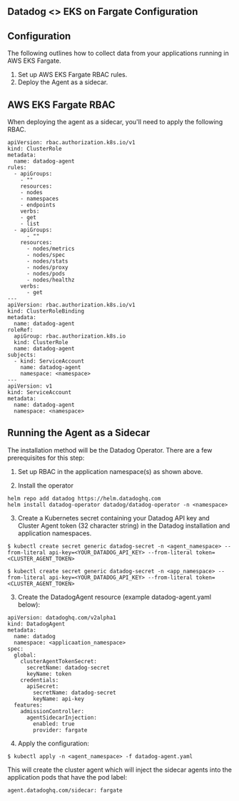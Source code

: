 Datadog <> EKS on Fargate Configuration  
---

Configuration  
--

The following outlines how to collect data from your applications running in AWS EKS Fargate.

1) Set up AWS EKS Fargate RBAC rules.
2) Deploy the Agent as a sidecar.

AWS EKS Fargate RBAC
--

When deploying the agent as a sidecar, you'll need to apply the following RBAC.
  
```  
apiVersion: rbac.authorization.k8s.io/v1  
kind: ClusterRole  
metadata:  
  name: datadog-agent  
rules:  
  - apiGroups:  
    - ""  
    resources:  
    - nodes  
    - namespaces  
    - endpoints  
    verbs:  
    - get  
    - list  
  - apiGroups:  
      - ""  
    resources:  
      - nodes/metrics  
      - nodes/spec  
      - nodes/stats  
      - nodes/proxy  
      - nodes/pods  
      - nodes/healthz  
    verbs:  
      - get  
---  
apiVersion: rbac.authorization.k8s.io/v1  
kind: ClusterRoleBinding  
metadata:  
  name: datadog-agent  
roleRef:  
  apiGroup: rbac.authorization.k8s.io  
  kind: ClusterRole  
  name: datadog-agent  
subjects:  
  - kind: ServiceAccount  
    name: datadog-agent  
    namespace: <namespace>  
---  
apiVersion: v1  
kind: ServiceAccount  
metadata:  
  name: datadog-agent  
  namespace: <namespace>  
```  
  
Running the Agent as a Sidecar  
--
  
The installation method will be the Datadog Operator. There are a few prerequisites for this step:  
  
1) Set up RBAC in the application namespace(s) as shown above.  
  
2) Install the operator  
  
```  
helm repo add datadog https://helm.datadoghq.com  
helm install datadog-operator datadog/datadog-operator -n <namespace>  
```  
  
3) Create a Kubernetes secret containing your Datadog API key and Cluster Agent token (32 character string) in the Datadog installation and application namespaces.  
  
```  
$ kubectl create secret generic datadog-secret -n <agent_namespace> --from-literal api-key=<YOUR_DATADOG_API_KEY> --from-literal token=<CLUSTER_AGENT_TOKEN>  
  
$ kubectl create secret generic datadog-secret -n <app_namespace> --from-literal api-key=<YOUR_DATADOG_API_KEY> --from-literal token=<CLUSTER_AGENT_TOKEN>  
```  

3) Create the DatadogAgent resource (example datadog-agent.yaml below):
  
```  
apiVersion: datadoghq.com/v2alpha1  
kind: DatadogAgent  
metadata:  
  name: datadog  
  namespace: <applicaation_namespace>  
spec:  
  global:  
    clusterAgentTokenSecret:  
      secretName: datadog-secret  
      keyName: token  
    credentials:  
      apiSecret:  
        secretName: datadog-secret  
        keyName: api-key  
  features:  
    admissionController:  
      agentSidecarInjection:  
        enabled: true  
        provider: fargate  
```  
  
4) Apply the configuration:  

```
$ kubectl apply -n <agent_namespace> -f datadog-agent.yaml  
```  
  
This will create the cluster agent which will inject the sidecar agents into the application pods that have the pod label:  
  
```  
agent.datadoghq.com/sidecar: fargate  
```  
